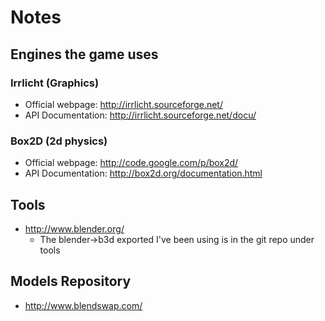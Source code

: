 # Notes #


## Engines the game uses ##

### Irrlicht (Graphics) ###
  * Official webpage: http://irrlicht.sourceforge.net/
  * API Documentation: http://irrlicht.sourceforge.net/docu/

### Box2D (2d physics) ###
  * Official webpage: http://code.google.com/p/box2d/
  * API Documentation: http://box2d.org/documentation.html

## Tools ##

  * http://www.blender.org/
    * The blender->b3d exported I've been using is in the git repo under tools

## Models Repository ##

  * http://www.blendswap.com/